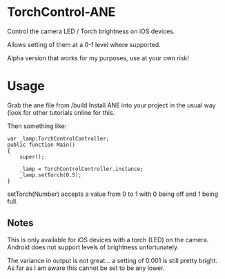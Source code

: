 # TorchControl-ANE

Control the camera LED / Torch brightness on iOS devices.

Allows setting of them at a 0-1 level where supported.

Alpha version that works for my purposes, use at your own risk!

# Usage
Grab the ane file from /build
Install ANE into your project in the usual way (look for other tutorials online for this.


Then something like:
```
var _lamp:TorchControlController;	
public function Main()
{
	super();

	_lamp = TorchControlController.instance;
	_lamp.setTorch(0.5);
}
```

setTorch(Number) accepts a value from 0 to 1 with 0 being off and 1 being full.

## Notes
This is only available for iOS devices with a torch (LED) on the camera. Android does not support levels of brightness unfortunately.

The variance in output is not great... a setting of 0.001 is still pretty bright. As far as I am aware this cannot be set to be any lower.
